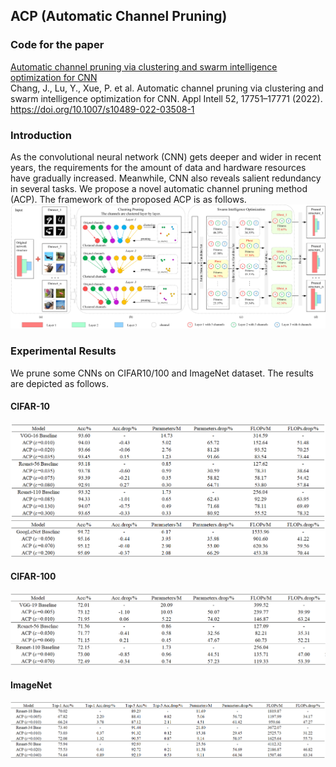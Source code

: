 ## ACP (Automatic Channel Pruning) 
### Code for the paper
[Automatic channel pruning via clustering and swarm intelligence optimization for CNN](https://link.springer.com/article/10.1007/s10489-022-03508-1)   
Chang, J., Lu, Y., Xue, P. et al. Automatic channel pruning via clustering and swarm intelligence optimization for CNN. Appl Intell 52, 17751–17771 (2022). 
<br>https://doi.org/10.1007/s10489-022-03508-1
### Introduction
As the convolutional neural network (CNN) gets deeper and wider in recent years, the requirements for the amount of data and hardware resources have gradually increased. Meanwhile, CNN also reveals salient redundancy in several tasks. We propose a novel automatic channel pruning method (ACP).
The framework of the proposed ACP is as follows.
![Framework of the proposed ACP.](https://github.com/JingfeiChang/ACP-Automatic-Channel-Pruning/blob/main/Framework%20of%20ACP.jpg)

### Experimental Results
We prune some CNNs on CIFAR10/100 and ImageNet dataset. The results are depicted as follows.

#### CIFAR-10
![Table1](https://github.com/JingfeiChang/ACP-Automatic-Channel-Pruning/blob/main/table/table1.png)
![Table2](https://github.com/JingfeiChang/ACP-Automatic-Channel-Pruning/blob/main/table/table2.png)
#### CIFAR-100
![Table3](https://github.com/JingfeiChang/ACP-Automatic-Channel-Pruning/blob/main/table/table3.png)
#### ImageNet
![Table4](https://github.com/JingfeiChang/ACP-Automatic-Channel-Pruning/blob/main/table/table4.png)
